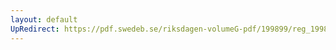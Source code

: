 ```yaml
---
layout: default
UpRedirect: https://pdf.swedeb.se/riksdagen-volumeG-pdf/199899/reg_199899/reg_199899_0061.pdf
---
```

